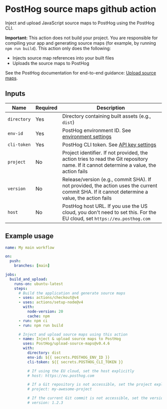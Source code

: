 # PostHog source maps github action

Inject and upload JavaScript source maps to PostHog using the PostHog CLI.

**Important:** This action does not build your project. You are responsible for compiling your app and generating source maps (for example, by running `npm run build`). This action only does the following:

- Injects source map references into your built files
- Uploads the source maps to PostHog

See the PostHog documentation for end-to-end guidance: [Upload source maps](https://posthog.com/docs/error-tracking/upload-source-maps).

## Inputs

| **Name**    | **Required** | **Description**                                                                                                                               |
| ----------- | ------------ | --------------------------------------------------------------------------------------------------------------------------------------------- |
| `directory` | Yes          | Directory containing built assets (e.g., `dist`)                                                                                              |
| `env-id`    | Yes          | PostHog environment ID. See [environment settings](https://app.posthog.com/settings/environment#variables)                                    |
| `cli-token` | Yes          | PostHog CLI token. See [API key settings](https://app.posthog.com/settings/user-api-keys#variables)                                           |
| `project`   | No           | Project identifier. If not provided, the action tries to read the Git repository name. If it cannot determine a value, the action fails       |
| `version`   | No           | Release/version (e.g., commit SHA). If not provided, the action uses the current commit SHA. If it cannot determine a value, the action fails |
| `host`      | No           | PostHog host URL. If you use the US cloud, you don't need to set this. For the EU cloud, set `https://eu.posthog.com`                         |

## Example usage

```yaml
name: My main workflow

on:
  push:
    branches: [main]

jobs:
  build_and_upload:
    runs-on: ubuntu-latest
    steps:
      # Build the application and generate source maps
      - uses: actions/checkout@v4
      - uses: actions/setup-node@v4
        with:
          node-version: 20
          cache: npm
      - run: npm ci
      - run: npm run build

      # Inject and upload source maps using this action
      - name: Inject & upload source maps to PostHog
        uses: PostHog/upload-source-maps@v0.4.6
        with:
          directory: dist
          env-id: ${{ secrets.POSTHOG_ENV_ID }}
          cli-token: ${{ secrets.POSTHOG_CLI_TOKEN }}

          # If using the EU cloud, set the host explicitly
          # host: https://eu.posthog.com

          # If a Git repository is not accessible, set the project explicitly
          # project: my-awesome-project

          # If the current Git commit is not accessible, set the version explicitly
          # version: 1.2.3
```
